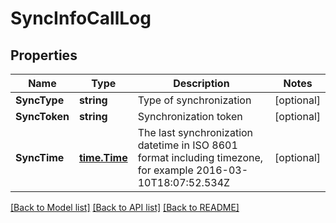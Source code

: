 # SyncInfoCallLog

## Properties
Name | Type | Description | Notes
------------ | ------------- | ------------- | -------------
**SyncType** | **string** | Type of synchronization | [optional] 
**SyncToken** | **string** | Synchronization token | [optional] 
**SyncTime** | [**time.Time**](time.Time.md) | The last synchronization datetime in ISO 8601 format including timezone, for example 2016-03-10T18:07:52.534Z | [optional] 

[[Back to Model list]](../README.md#documentation-for-models) [[Back to API list]](../README.md#documentation-for-api-endpoints) [[Back to README]](../README.md)


